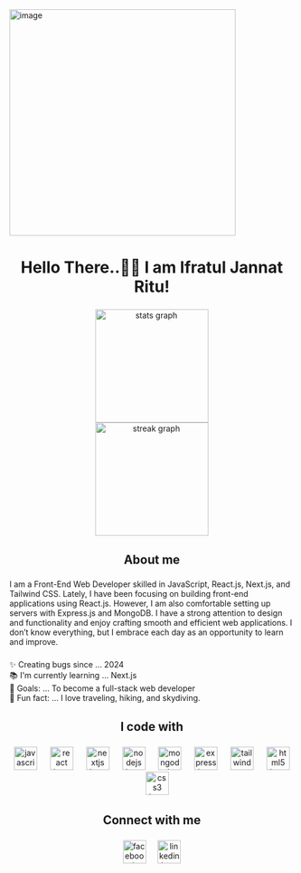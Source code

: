 
<a>
<img src="https://i.ibb.co.com/BKYTrHT8/github-img.jpg" height="400" alt="image" />
</a>

<h1 align="center">Hello There..👋🏽 I am Ifratul Jannat Ritu!</h1>

###

<div align="center">
  <img src="https://github-readme-stats.vercel.app/api?username=ifratul36&hide_title=false&hide_rank=false&show_icons=true&include_all_commits=true&count_private=true&disable_animations=false&theme=dracula&locale=en&hide_border=false&order=1" height="200" alt="stats graph" /> <br>
<a>
   <img src="https://streak-stats.demolab.com?user=ifratul36&locale=en&mode=daily&theme=dracula&hide_border=false&border_radius=5&order=3" height="200" alt="streak graph" />
</a>
</div>

###

<h2 align="center">About me</h2>

###

<p align="left">I am a Front-End Web Developer skilled in JavaScript, React.js, Next.js, and Tailwind CSS. Lately, I have been focusing on building front-end applications using React.js. However, I am also comfortable setting up servers with Express.js and MongoDB. I have a strong attention to design and functionality and enjoy crafting smooth and efficient web applications. I don’t know everything, but I embrace each day as an opportunity to learn and improve.</p>

###

<p align="left">✨ Creating bugs since ... 2024<br>📚 I'm currently learning ... Next.js<br>🎯 Goals: ... To become a full-stack web developer<br>🎲 Fun fact: ... I love traveling, hiking, and skydiving.</p>

###

<h2 align="center">I code with</h2>

###

<div align="center">
  <img src="https://skillicons.dev/icons?i=js" height="41" alt="javascript logo"  />
  <img width="15" />
  <img src="https://skillicons.dev/icons?i=react" height="41" alt="react logo"  />
  <img width="15" />
  <img src="https://cdn.jsdelivr.net/gh/devicons/devicon/icons/nextjs/nextjs-original.svg" height="41" alt="nextjs logo"  />
  <img width="15" />
  <img src="https://cdn.jsdelivr.net/gh/devicons/devicon/icons/nodejs/nodejs-original.svg" height="41" alt="nodejs logo"  />
  <img width="15" />
  <img src="https://skillicons.dev/icons?i=mongodb" height="41" alt="mongodb logo"  />
  <img width="15" />
  <img src="https://skillicons.dev/icons?i=express" height="41" alt="express logo"  />
  <img width="15" />
  <img src="https://skillicons.dev/icons?i=tailwind" height="41" alt="tailwindcss logo"  />
  <img width="15" />
  <img src="https://cdn.jsdelivr.net/gh/devicons/devicon/icons/html5/html5-original.svg" height="41" alt="html5 logo"  />
  <img width="15" />
  <img src="https://cdn.jsdelivr.net/gh/devicons/devicon/icons/css3/css3-original.svg" height="41" alt="css3 logo"  />
</div>

###

<h2 align="center">Connect with me</h2>

###

<div align="center">
  <img src="https://cdn.simpleicons.org/facebook/1877F2" height="41" alt="facebook logo"  />
  <img width="13" />
  <img src="https://skillicons.dev/icons?i=linkedin" height="41" alt="linkedin logo"  />
</div>

###
